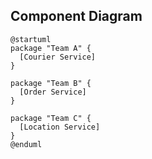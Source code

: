 ## Component Diagram

```puml
@startuml
package "Team A" {
  [Courier Service]
}

package "Team B" {
  [Order Service]
}

package "Team C" {
  [Location Service]
}
@enduml
```